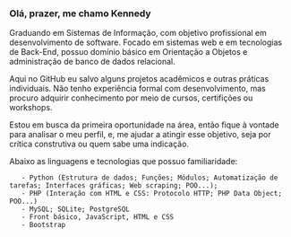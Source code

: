  ### Olá, prazer, me chamo Kennedy
 
Graduando em Sistemas de Informação, com objetivo profissional em desenvolvimento de software.
Focado em sistemas web e em tecnologias de Back-End, possuo domínio básico em Orientação a Objetos e administração de banco de dados relacional. 
 
Aqui no GitHub eu salvo alguns projetos acadêmicos e outras práticas individuais. 
Não tenho experiência formal com desenvolvimento, mas procuro adquirir conhecimento por meio de cursos, certifições ou workshops.

Estou em busca da primeira oportunidade na área, então fique à vontade para analisar 
o meu perfil, e, me ajudar a atingir esse objetivo, seja por crítica construtiva ou quem sabe uma indicação.

Abaixo as linguagens e tecnologias que possuo familiaridade:

       - Python (Estrutura de dados; Funções; Módulos; Automatização de tarefas; Interfaces gráficas; Web scraping; POO...);
       - PHP (Interação com HTML e CSS: Protocolo HTTP; PHP Data Object; POO...)
       - MySQL; SQLite; PostgreSQL
       - Front básico, JavaScript, HTML e CSS
       - Bootstrap



 